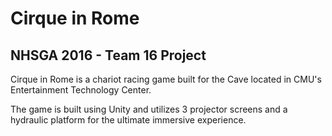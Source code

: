 # Cirque in Rome

<h2>NHSGA 2016 - Team 16 Project</h2>

Cirque in Rome is a chariot racing game built for the Cave located in CMU's Entertainment Technology Center.

The game is built using Unity and utilizes 3 projector screens and a hydraulic platform for the ultimate immersive experience.